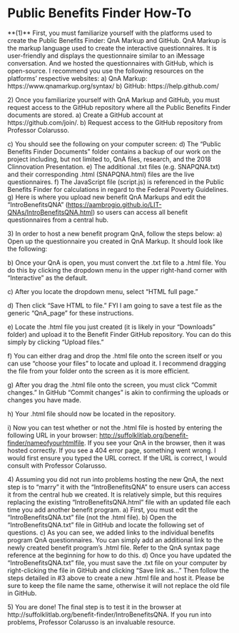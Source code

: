 # Public Benefits Finder How-To
<p> **(1)** First, you must familiarize yourself with the platforms used to create the Public Benefits Finder: QnA Markup and GitHub. QnA Markup is the markup language used to create the interactive questionnaires. It is user-friendly and displays the questionnaire similar to an iMessage conversation. And we hosted the questionnaires with GitHub, which is open-source. I recommend you use the following resources on the platforms’ respective websites:
a)	QnA Markup: https://www.qnamarkup.org/syntax/
b)	GitHub: https://help.github.com/ </P>
<p> 2)	Once you familiarize yourself with QnA Markup and GitHub, you must request access to the GitHub repository where all the Public Benefits Finder documents are stored.
a)	Create a GitHub account at https://github.com/join/.
b)	Request access to the GitHub repository from Professor Colarusso.

c)	You should see the following on your computer screen: 
d)	The “Public Benefits Finder Documents” folder contains a backup of our work on the project including, but not limited to, QnA files, research, and the 2018 Clinnovation Presentation. 
e)	The additional .txt files (e.g. SNAPQNA.txt) and their corresponding .html (SNAPQNA.html) files are the live questionnaires.
f)	The JavaScript file (script.js) is referenced in the Public Benefits Finder for calculations in regard to the Federal Poverty Guidelines. 
g)	Here is where you upload new benefit QnA Markups and edit the “IntroBenefitsQNA” (https://aambrogio.github.io/LIT-QNAs/IntroBenefitsQNA.html) so users can access all benefit questionnaires from a central hub. </P>
<p> 3)	In order to host a new benefit program QnA, follow the steps below:
a)	Open up the questionnaire you created in QnA Markup. It should look like the following: 

b)	Once your QnA is open, you must convert the .txt file to a .html file. You do this by clicking the dropdown menu in the upper right-hand corner with “Interactive” as the default.  

c)	After you locate the dropdown menu, select “HTML full page.” 

d)	Then click “Save HTML to file.” FYI I am going to save a test file as the generic “QnA_page” for these instructions. 

e)	Locate the .html file you just created (it is likely in your “Downloads” folder) and upload it to the Benefit Finder GitHub repository. You can do this simply by clicking “Upload files.”  

f)	You can either drag and drop the .html file onto the screen itself or you can use “choose your files” to locate and upload it. I recommend dragging the file from your folder onto the screen as it is more efficient. 

g)	After you drag the .html file onto the screen, you must click “Commit changes.” In GitHub “Commit changes” is akin to confirming the uploads or changes you have made. 

h)	Your .html file should now be located in the repository. 

i)	Now you can test whether or not the .html file is hosted by entering the following URL in your browser: http://suffolklitlab.org/benefit-finder/nameofyourhtmlfile. If you see your QnA in the browser, then it was hosted correctly. If you see a 404 error page, something went wrong. I would first ensure you typed the URL correct. If the URL is correct, I would consult with Professor Colarusso.
</p>
<p> 4)	Assuming you did not run into problems hosting the new QnA, the next step is to “marry” it with the “IntroBenefitsQNA” to ensure users can access it from the central hub we created. It is relatively simple, but this requires replacing the existing “IntroBenefitsQNA.html” file with an updated file each time you add another benefit program. 
a)	First, you must edit the “IntroBenefitsQNA.txt” file (not the .html file). 
b)	Open the “IntroBenefitsQNA.txt” file in GitHub and locate the following set of questions.   
c)	As you can see, we added links to the individual benefits program QnA questionnaires. You can simply add an additional link to the newly created benefit program’s .html file. Refer to the QnA syntax page reference at the beginning for how to do this. 
d)	Once you have updated the “IntroBenefitsQNA.txt” file, you must save the .txt file on your computer by right-clicking the file in GitHub and clicking “Save link as…” Then follow the steps detailed in #3 above to create a new .html file and host it. Please be sure to keep the file name the same, otherwise it will not replace the old file in GitHub. </P>
<p> 5)	You are done! The final step is to test it in the browser at http://suffolklitlab.org/benefit-finder/IntroBenefitsQNA. If you run into problems, Professor Colarusso is an invaluable resource. </p>
